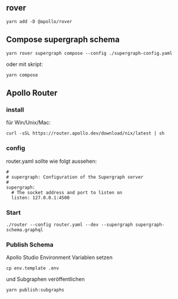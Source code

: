 ## rover

```
yarn add -D @apollo/rover
```

## Compose supergraph schema

```
yarn rover supergraph compose --config ./supergraph-config.yaml
```

oder mit skript:

```
yarn compose
```

## Apollo Router

### install

für Win/Unix/Mac:

```
curl -sSL https://router.apollo.dev/download/nix/latest | sh
``` 

### config

router.yaml sollte wie folgt aussehen:

```
#
# supergraph: Configuration of the Supergraph server
#
supergraph:
  # The socket address and port to listen on
  listen: 127.0.0.1:4500

```

### Start

```
./router --config router.yaml --dev --supergraph supergraph-schema.graphql
```


### Publish Schema

Apollo Studio Environment Variablen setzen

``` 
cp env.template .env
```

und Subgraphen veröffentlichen

```
yarn publish:subgraphs
```